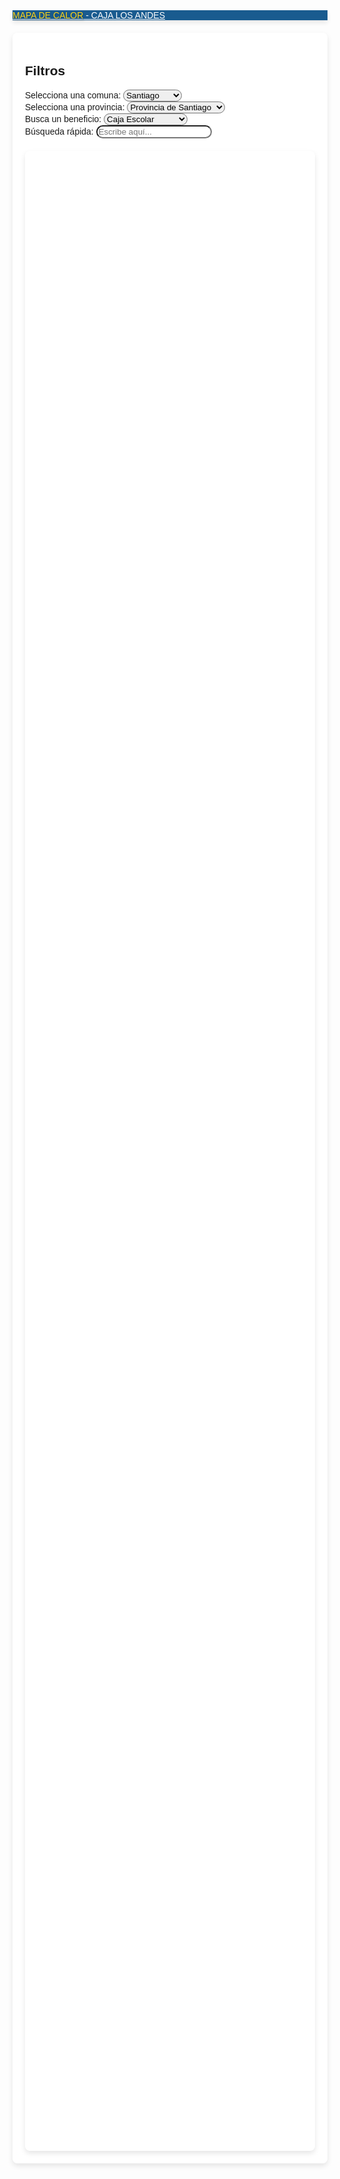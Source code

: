 <!DOCTYPE html>
<html lang="es">
<head>
    <meta charset="UTF-8">
    <meta name="viewport" content="width=device-width, initial-scale=1.0">
    <title>Mapa de Calor - Caja Los Andes</title>
    <script src="https://maps.googleapis.com/maps/api/js?key=AIzaSyA9-bmvA0sT-x-FVC3dTqxua81F6uUxAl4&libraries=visualization"></script>
    <link rel="stylesheet" href="https://maxcdn.bootstrapcdn.com/bootstrap/4.5.2/css/bootstrap.min.css">
    <link rel="stylesheet" href="https://cdnjs.cloudflare.com/ajax/libs/font-awesome/5.15.1/css/all.min.css">
    <style>
        body {
            font-family: 'Arial', sans-serif;
            background-image: url('https://upload.wikimedia.org/wikipedia/commons/thumb/3/34/Logotipo_Caja_Los_Andes.svg/2560px-Logotipo_Caja_Los_Andes.svg.png');
            background-repeat: no-repeat;
            background-size: cover;
            background-position: center center;
        }
        .navbar {
            background-color: #014a84;
            opacity: 0.9;
            box-shadow: 0 4px 8px rgba(0,0,0,0.1);
        }
        .navbar-brand {
            color: white !important;
        }
        #title {
            color: #FFD100;
            text-shadow: 1px 1px 3px rgba(0,0,0,0.3);
        }
        #map {
            height: 80vh;
            width: 100%;
            margin-top: 20px;
            border-radius: 8px;
            box-shadow: 0 4px 8px rgba(0,0,0,0.1);
        }
        .container {
            background-color: rgba(255, 255, 255, 0.9);
            padding: 20px;
            border-radius: 8px;
            margin-top: 20px;
            box-shadow: 0 4px 8px rgba(0,0,0,0.1);
        }
        select, input[type="text"] {
            border-radius: 20px !important;
            transition: all 0.3s;
        }
        select:focus, input[type="text"]:focus {
            box-shadow: 0 0 10px rgba(1,74,132,0.5) !important;
            border: 1px solid #014a84 !important;
        }
    </style> </head>
<body>
 <nav class="navbar navbar-expand-lg navbar-dark">
        <a class="navbar-brand" href="#"><span id="title">MAPA DE CALOR</span> - CAJA LOS ANDES</a>
    </nav>
    <div class="container">
        <h2>Filtros</h2>
        <div class="row">
            <div class="col-md-3">
                <label for="comunas"><i class="fas fa-city"></i>Selecciona una comuna:</label>
                <select class="form-control" id="comunas" onchange="changeComuna()">
                    <option value="santiago">Santiago</option>
                    <option value="providencia">Providencia</option>
                    <option value="lasCondes">Las Condes</option>
                    <option value="frutillar">Frutillar</option>
                    <option value="temuco">Temuco</option>
                </select>
            </div>
            <div class="col-md-3">
                <label for="provincias"><i class="fas fa-map-marked-alt"></i>Selecciona una provincia:</label>
                <select class="form-control" id="provincias">
                    <option>Provincia de Santiago</option>
                    <option>Provincia de Cordillera</option>
                </select>
            </div>
            <div class="col-md-3">
                <label for="beneficios"><i class="fas fa-gift"></i>Busca un beneficio:</label>
                <select class="form-control" id="beneficios">
                    <option>Caja Escolar</option>
                    <option>Primera Caja</option>
                    <option>Bodas de Plata</option>
                    <option>PSP Farmacias</option>
                    <option>Beneficio Dental60</option>
                </select>
            </div>
            <div class="col-md-3">
                <label for="search"><i class="fas fa-search"></i>Búsqueda rápida:</label>
                <input type="text" class="form-control" id="search" placeholder="Escribe aquí...">
            </div>
        </div>
        <div id="map"></div>
    </div>   
 <script>
        var map;
        var heatmap;

        // Datos ficticios de los beneficiarios en cada comuna
        var data = {
            santiago: [
                { location: new google.maps.LatLng(-33.45, -70.65), weight: 10 }, // Caja Escolar
                { location: new google.maps.LatLng(-33.45, -70.65), weight: 30 }, // Primera Caja
                // Añade más puntos según la necesidad.
            ],
            providencia: [
                { location: new google.maps.LatLng(-33.43, -70.62), weight: 40 },
                { location: new google.maps.LatLng(-33.43, -70.62), weight: 20 },
                // Añade más puntos según la necesidad.
            ],
            // [Otras comunas...]
        };

        function initMap() {
            map = new google.maps.Map(document.getElementById('map'), {
                zoom: 13,
                center: {lat: -33.45, lng: -70.65},
                mapTypeId: 'roadmap'
            });
            heatmap = new google.maps.visualization.HeatmapLayer({
                data: [],
                gradient: [
                    'rgba(255, 0, 0, 0)', // Color de fondo transparente
                    'rgba(255, 0, 0, 1)', // Rojo para valores bajos
                    'rgba(255, 255, 0, 1)', // Amarillo para valores medios
                    'rgba(0, 255, 0, 1)'  // Verde para valores altos
                ],
                maxIntensity: 50
            });
            heatmap.setMap(map);
        }

        function fetchBeneficiosData(comuna) {
            if (comuna in data) {
                heatmap.setData(data[comuna]);
            } else {
                heatmap.setData([]);
            }
        }

         function changeComuna() {
            var comuna = document.getElementById("comunas").value;
            switch (comuna) {
                case "santiago":
                    map.setCenter({lat: -33.45, lng: -70.65});
                    break;
                case "providencia":
                    map.setCenter({lat: -33.43, lng: -70.62});
                    break;
                case "lasCondes":
                    map.setCenter({lat: -33.41, lng: -70.59});
                    break;
                case "frutillar":
                    map.setCenter({lat: -41.13, lng: -73.06});
                    break;
                case "temuco":
                    map.setCenter({lat: -38.73, lng: -72.59});
                    break;
            }
        }
        google.maps.event.addDomListener(window, 'load', function() {
            initMap();
        }

        google.maps.event.addDomListener(window, 'load', function() {
            initMap();
        });
    </script>
</body>
</html>







